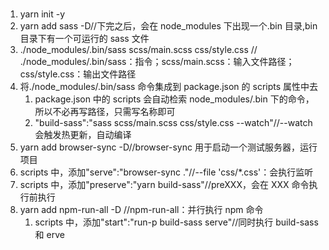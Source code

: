 #

1. yarn init -y
2. yarn add sass -D//下完之后，会在 node_modules 下出现一个.bin 目录,bin 目录下有一个可运行的 sass 文件
3. ./node_modules/.bin/sass scss/main.scss css/style.css // ./node_modules/.bin/sass：指令；scss/main.scss：输入文件路径；css/style.css：输出文件路径
4. 将./node_modules/.bin/sass 命令集成到 package.json 的 scripts 属性中去
   1. package.json 中的 scripts 会自动检索 node_modules/.bin 下的命令，所以不必再写路径，只需写名称即可
   2. "build-sass":"sass scss/main.scss css/style.css --watch"//--watch 会触发热更新，自动编译
5. yarn add browser-sync -D//browser-sync 用于启动一个测试服务器，运行项目
6. scripts 中，添加"serve":"browser-sync ."//--file 'css/\*.css'：会执行监听
7. scripts 中，添加"preserve":"yarn build-sass"//preXXX，会在 XXX 命令执行前执行
8. yarn add npm-run-all -D //npm-run-all：并行执行 npm 命令
   1. scripts 中，添加"start":"run-p build-sass serve"//同时执行 build-sass 和 erve
